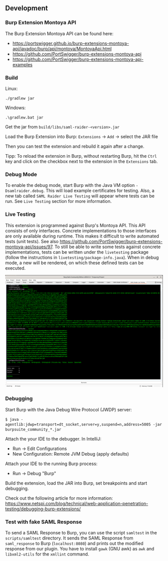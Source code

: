 ## Development

### Burp Extension Montoya API

The Burp Extension Montoya API can be found here:

- https://portswigger.github.io/burp-extensions-montoya-api/javadoc/burp/api/montoya/MontoyaApi.html
- https://github.com/PortSwigger/burp-extensions-montoya-api
- https://github.com/PortSwigger/burp-extensions-montoya-api-examples

### Build

Linux:

```shell
./gradlew jar
```

Windows: 

```shell
.\gradlew.bat jar
```

Get the jar from `build/libs/saml-raider-<version>.jar`

Load the Burp Extension into Burp: `Extensions` → `Add` → select the JAR file

Then you can test the extension and rebuild it again after a change.

Tipp: To reload the extension in Burp, without restarting Burp, hit the `Ctrl`
key and click on the checkbox next to the extension in the `Extensions` tab.

### Debug Mode

To enable the debug mode, start Burp with the Java VM option `-Dsamlraider.debug`.
This will load example certificates for testing. Also, a new tab called `SAML Raider Live Testing`
will appear where tests can be run. See `Live Testing` section for more information.

### Live Testing

This extension is programmed against Burp's Montoya API. This API consists of only interfaces. Concrete
implementations to those interfaces are only available during runtime. This makes it difficult to write
automated tests (unit tests). See also https://github.com/PortSwigger/burp-extensions-montoya-api/issues/97. 
To still be able to write some tests against concrete implementations, tests can be written under the 
`livetesting` package (follow the instructions in `livetesting/package-info.java`). When in debug mode, a new will 
be rendered, on which these defined tests can be executed.

![](./live_testing.png)

### Debugging

Start Burp with the Java Debug Wire Protocol (JWDP) server:

```
$ java -agentlib:jdwp=transport=dt_socket,server=y,suspend=n,address=5005 -jar burpsuite_community_*.jar
```

Attach the your IDE to the debugger. In IntelliJ:

- Run → Edit Configurations
- New Configuration: Remote JVM Debug (apply defaults)

Attach your IDE to the running Burp process:

- Run → Debug "Burp"

Build the extension, load the JAR into Burp, set breakpoints and start debugging.

Check out the following article for more information: 
https://www.netspi.com/blog/technical/web-application-penetration-testing/debugging-burp-extensions/

### Test with fake SAML Response

To send a SAML Response to Burp, you can use the script `samltest` in the
`scripts/samltest` directory. It sends the SAML Response from `saml_response`
to Burp (`localhost:8080`) and prints out the modified response from our
plugin. You have to install `gawk` (GNU awk) as `awk` and `libxml2-utils` for
the `xmllint` command.
